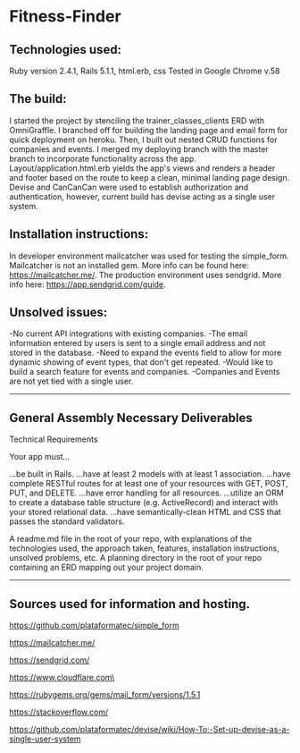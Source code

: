# Fitness-Finder


## Technologies used:
Ruby version 2.4.1, Rails 5.1.1, html.erb, css
Tested in Google Chrome v.58


## The build:
I started the project by stenciling the trainer_classes_clients ERD with OmniGraffle. I branched off for building the landing page and email form for quick deployment on heroku. Then, I built out nested CRUD functions for companies and events. I merged my deploying branch with the master branch to incorporate functionality across the app. Layout/application.html.erb yields the app's views and renders a header and footer based on the route to keep a clean, minimal landing page design. Devise and CanCanCan were used to establish authorization and authentication, however, current build has devise acting as a single user system.


## Installation instructions:
In developer environment mailcatcher was used for testing the simple_form. Mailcatcher is not an installed gem. More info can be found here: https://mailcatcher.me/.
The production environment uses sendgrid. More info here: https://app.sendgrid.com/guide.


## Unsolved issues:
-No current API integrations with existing companies.
-The email information entered by users is sent to a single email address and not stored in the database.
-Need to expand the events field to allow for more dynamic showing of event types, that don't get repeated.
-Would like to build a search feature for events and companies.
-Companies and Events are not yet tied with a single user.

***
## General Assembly Necessary Deliverables

Technical Requirements


Your app must...

...be built in Rails.
...have at least 2 models with at least 1 association.
...have complete RESTful routes for at least one of your resources with GET, POST, PUT, and DELETE.
...have error handling for all resources.
...utilize an ORM to create a database table structure (e.g. ActiveRecord) and interact with your stored relational data.
...have semantically-clean HTML and CSS that passes the standard validators.

A readme.md file in the root of your repo, with explanations of the technologies used, the approach taken, features, installation instructions, unsolved problems, etc.
A planning directory in the root of your repo containing an ERD mapping out your project domain.

***

## Sources used for information and hosting.
https://github.com/plataformatec/simple_form

https://mailcatcher.me/

https://sendgrid.com/

https://www.cloudflare.com\

https://rubygems.org/gems/mail_form/versions/1.5.1

https://stackoverflow.com/

https://github.com/plataformatec/devise/wiki/How-To:-Set-up-devise-as-a-single-user-system
